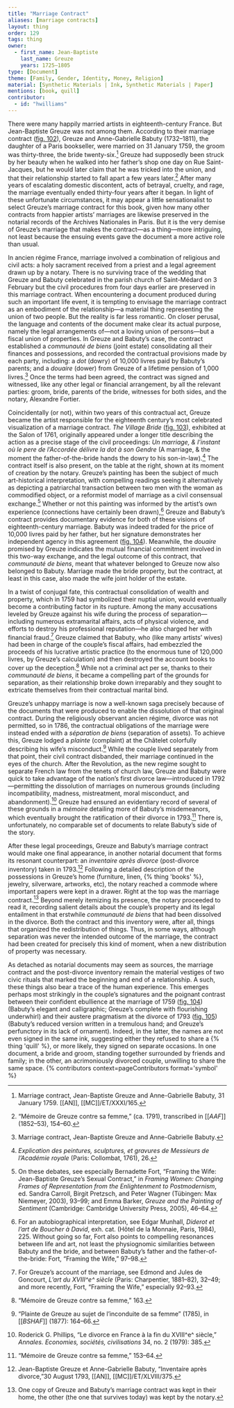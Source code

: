 ```yaml
---
title: "Marriage Contract"
aliases: [marriage contracts]
layout: thing
order: 129
tags: thing
owner:
  - first_name: Jean-Baptiste
    last_name: Greuze
    years: 1725–1805
type: [Document]
theme: [Family, Gender, Identity, Money, Religion]
material: [Synthetic Materials | Ink, Synthetic Materials | Paper]
mentions: [book, quill]
contributor:
  - id: "hwilliams"
---
```


There were many happily married artists in eighteenth-century France. But Jean-Baptiste Greuze was not among them. According to their marriage contract ([fig. 102](#fig.-102)), Greuze and Anne-Gabrielle Babuty (1732–1811), the daughter of a Paris bookseller, were married on 31 January 1759, the groom was thirty-three, the bride twenty-six.[^1] Greuze had supposedly been struck by her beauty when he walked into her father’s shop one day on Rue Saint-Jacques, but he would later claim that he was tricked into the union, and that their relationship started to fall apart a few years later.[^2] After many years of escalating domestic discontent, acts of betrayal, cruelty, and rage, the marriage eventually ended thirty-four years after it began. In light of these unfortunate circumstances, it may appear a little sensationalist to select Greuze’s marriage contract for this book, given how many other contracts from happier artists’ marriages are likewise preserved in the notarial records of the Archives Nationales in Paris. But it is the very demise of Greuze’s marriage that makes the contract—as a thing—more intriguing, not least because the ensuing events gave the document a more active role than usual.

In ancien régime France, marriage involved a combination of religious and civil acts: a holy sacrament received from a priest and a legal agreement drawn up by a notary. There is no surviving trace of the wedding that Greuze and Babuty celebrated in the parish church of Saint-Médard on 3 February but the civil procedures from four days earlier are preserved in this marriage contract. When encountering a document produced during such an important life event, it is tempting to envisage the marriage contract as an embodiment of the relationship—a material thing representing the union of two people. But the reality is far less romantic. On closer perusal, the language and contents of the document make clear its actual purpose, namely the legal arrangements of—not a loving union of persons—but a fiscal union of properties. In Greuze and Babuty’s case, the contract established a *communauté de biens* (joint estate) consolidating all their finances and possessions, and recorded the contractual provisions made by each party, including: a *dot* (dowry) of 10,000 livres paid by Babuty’s parents; and a *douaire* (dower) from Greuze of a lifetime pension of 1,000 livres.[^3] Once the terms had been agreed, the contract was signed and witnessed, like any other legal or financial arrangement, by all the relevant parties: groom, bride, parents of the bride, witnesses for both sides, and the notary, Alexandre Fortier.

Coincidentally (or not), within two years of this contractual act, Greuze became the artist responsible for the eighteenth century’s most celebrated visualization of a marriage contract. *The Village Bride* ([fig. 103](#fig.-103)), exhibited at the Salon of 1761, originally appeared under a longer title describing the action as a precise stage of the civil proceedings: *Un marriage, & l’instant où le pere de l’Accordée délivre la dot à son Gendre* (A marriage, & the moment the father-of-the-bride hands the dowry to his son-in-law).[^4] The contract itself is also present, on the table at the right, shown at its moment of creation by the notary. Greuze’s painting has been the subject of much art-historical interpretation, with compelling readings seeing it alternatively as depicting a patriarchal transaction between two men with the woman as commodified object, or a reformist model of marriage as a civil consensual exchange.[^5] Whether or not this painting was informed by the artist’s own experience (connections have certainly been drawn),[^6] Greuze and Babuty’s contract provides documentary evidence for both of these visions of eighteenth-century marriage. Babuty was indeed traded for the price of 10,000 livres paid by her father, but her signature demonstrates her independent agency in this agreement ([fig. 104](#fig.-104)). Meanwhile, the *douaire* promised by Greuze indicates the mutual financial commitment involved in this two-way exchange, and the legal outcome of this contract, that *communauté de biens*, meant that whatever belonged to Greuze now also belonged to Babuty. Marriage made the bride property, but the contract, at least in this case, also made the wife joint holder of the estate.

In a twist of conjugal fate, this contractual consolidation of wealth and property, which in 1759 had symbolized their nuptial union, would eventually become a contributing factor in its rupture. Among the many accusations leveled by Greuze against his wife during the process of separation—including numerous extramarital affairs, acts of physical violence, and efforts to destroy his professional reputation—he also charged her with financial fraud.[^7] Greuze claimed that Babuty, who (like many artists’ wives) had been in charge of the couple’s fiscal affairs, had embezzled the proceeds of his lucrative artistic practice (to the enormous tune of 120,000 livres, by Greuze’s calculation) and then destroyed the account books to cover up the deception.[^8] While not a criminal act per se, thanks to their *communauté de biens*, it became a compelling part of the grounds for separation, as their relationship broke down irreparably and they sought to extricate themselves from their contractual marital bind.

Greuze’s unhappy marriage is now a well-known saga precisely because of the documents that were produced to enable the dissolution of that original contract. During the religiously observant ancien régime, divorce was not permitted, so in 1786, the contractual obligations of the marriage were instead ended with a *séparation de biens* (separation of assets). To achieve this, Greuze lodged a *plainte* (complaint) at the Châtelet colorfully describing his wife’s misconduct.[^9] While the couple lived separately from that point, their civil contract disbanded, their marriage continued in the eyes of the church. After the Revolution, as the new regime sought to separate French law from the tenets of church law, Greuze and Babuty were quick to take advantage of the nation’s first divorce law—introduced in 1792—permitting the dissolution of marriages on numerous grounds (including incompatibility, madness, mistreatment, moral misconduct, and abandonment).[^10] Greuze had ensured an evidentiary record of several of these grounds in a *mémoire* detailing more of Babuty’s misdemeanors, which eventually brought the ratification of their divorce in 1793.[^11] There is, unfortunately, no comparable set of documents to relate Babuty’s side of the story.

After these legal proceedings, Greuze and Babuty’s marriage contract would make one final appearance, in another notarial document that forms its resonant counterpart: an *inventaire après divorce* (post-divorce inventory) taken in 1793.[^12] Following a detailed description of the possessions in Greuze’s home (furniture, linen, {% thing 'books' %}, jewelry, silverware, artworks, etc), the notary reached a commode where important papers were kept in a drawer. Right at the top was the marriage contract.[^13] Beyond merely itemizing its presence, the notary proceeded to read it, recording salient details about the couple’s property and its legal entailment in that erstwhile *communauté de biens* that had been dissolved in the divorce. Both the contract and this inventory were, after all, things that organized the redistribution of things. Thus, in some ways, although separation was never the intended outcome of the marriage, the contract had been created for precisely this kind of moment, when a new distribution of property was necessary.

As detached as notarial documents may seem as sources, the marriage contract and the post-divorce inventory remain the material vestiges of two civic rituals that marked the beginning and end of a relationship. A such, these things also bear a trace of the human experience. This emerges perhaps most strikingly in the couple’s signatures and the poignant contrast between their confident ebullience at the marriage of 1759 ([fig. 104](#fig.-104)) (Babuty’s elegant and calligraphic; Greuze’s complete with flourishing underwhirl) and their austere pragmatism at the divorce of 1793 ([fig. 105](#fig.-105)) (Babuty’s reduced version written in a tremulous hand; and Greuze’s perfunctory in its lack of ornament). Indeed, in the latter, the names are not even signed in the same ink, suggesting either they refused to share a {% thing 'quill' %}, or more likely, they signed on separate occasions. In one document, a bride and groom, standing together surrounded by friends and family; in the other, an acrimoniously divorced couple, unwilling to share the same space. {% contributors context=pageContributors format='symbol' %}

[^1]: Marriage contract, Jean-Baptiste Greuze and Anne-Gabrielle Babuty, 31 January 1759. [[AN]], [[MC]]/ET/XXXI/165.

[^2]: “Mémoire de Greuze contre sa femme,” (ca. 1791), transcribed in [[*AAF*]] (1852–53), 154–60.

[^3]: Marriage contract, Jean-Baptiste Greuze and Anne-Gabrielle Babuty.

[^4]: *Explication des peintures, sculptures, et gravures de Messieurs de l’Académie royale* (Paris: Collombat, 1761), 26.

[^5]: On these debates, see especially Bernadette Fort, “Framing the Wife: Jean-Baptiste Greuze’s Sexual Contract,” in *Framing Women: Changing Frames of Representation from the Enlightenment to Postmodernism*, ed. Sandra Carroll, Birgit Pretzsch, and Peter Wagner (Tübingen: Max Niemeyer, 2003), 93–99; and Emma Barker, *Greuze and the Painting of Sentiment* (Cambridge: Cambridge University Press, 2005), 46–64.

[^6]: For an autobiographical interpretation, see Edgar Munhall, *Diderot et l’art de Boucher à David*, exh. cat. (Hôtel de la Monnaie, Paris, 1984), 225. Without going so far, Fort also points to compelling resonances between life and art, not least the physiognomic similarities between Babuty and the bride, and between Babuty’s father and the father-of-the-bride: Fort, “Framing the Wife,” 97–98.

[^7]: For Greuze’s account of the marriage, see Edmond and Jules de Goncourt, *L’art du XVIII^e^ siècle* (Paris: Charpentier, 1881–82), 32–49; and more recently, Fort, “Framing the Wife,” especially 92–93.

[^8]: “Mémoire de Greuze contre sa femme,” 163.

[^9]: “Plainte de Greuze au sujet de l’inconduite de sa femme” (1785), in [[*BSHAF*]] (1877): 164–66.

[^10]: Roderick G. Phillips, “Le divorce en France à la fin du XVIII^e^ siècle,” *Annales. Economies, sociétés, civilisations* 34, no. 2 (1979): 385.

[^11]: “Mémoire de Greuze contre sa femme,” 153–64.

[^12]: Jean-Baptiste Greuze et Anne-Gabrielle Babuty, “Inventaire après divorce,”30 August 1793, [[AN]], [[MC]]/ET/XLVIII/375.

[^13]: One copy of Greuze and Babuty’s marriage contract was kept in their home, the other (the one that survives today) was kept by the notary.
